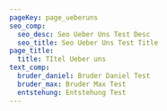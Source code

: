 ```yaml
---
pageKey: page_ueberuns
seo_comp:
  seo_desc: Seo Ueber Uns Test Desc
  seo_title: Seo Ueber Uns Test Title
page_title:
  title: TItel Ueber uns
text_comp:
  bruder_daniel: Bruder Daniel Test
  bruder_max: Bruder Max Test
  entstehung: Entstehung Test
---
```


